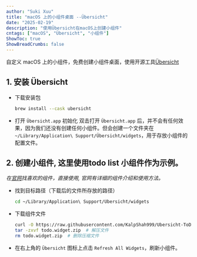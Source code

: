 ```yaml
---
author: "Suki Xuu"
title: "macOS 上的小组件桌面 --Übersicht"
date: "2025-02-19"
description: "使用Übersicht在macOS上创建小组件"
cntags: ["macOS", "Übersicht", "小组件"]
ShowToc: true
ShowBreadCrumbs: false
---
```


自定义 macOS 上的小组件，免费创建小组件桌面，使用开源工具[Übersicht](https://tracesof.net/uebersicht/#sponsor)

<!--more-->

## 1. 安装 Übersicht
- 下载安装包
	```bash
    brew install --cask ubersicht
	```
- 打开 `Übersicht.app` 初始化
双击打开 `Übersicht.app` 后，并不会有任何效果，因为我们还没有创建任何小组件。但会创建一个文件夹在 `~/Library/Application\ Support/Übersicht/widgets`，用于存放小组件的配置文件。

## 2. 创建小组件, 这里使用todo list 小组件作为示例。
*在[官网](https://tracesof.net/uebersicht/#sponsor)找喜欢的组件，直接使用, 官网有详细的组件介绍和使用方法。*
- 找到目标路径（下载后的文件所存放的路径）
	```bash
    cd ~/Library/Application\ Support/Übersicht/widgets
	```
- 下载组件文件
	```bash
    curl -O https://raw.githubusercontent.com/KalpShah999/Ubersicht-ToDo-Widget/master/todo.widget.zip  # 下载todo组件文件
    tar -zxvf todo.widget.zip  # 解压文件
    rm todo.widget.zip  # 删除压缩文件
  ```

- 在右上角的 `Übersicht` 图标上点击 `Refresh All Widgets`，刷新小组件。

